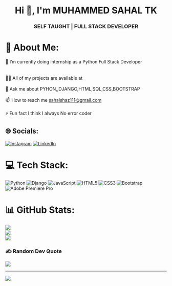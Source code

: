 <h1 align="center">Hi 👋, I'm MUHAMMED SAHAL TK</h1>
<h3 align="center">SELF TAUGHT | FULL STACK DEVELOPER</h3>

# 💫 About Me:
🔭 I’m currently doing internship as a Python Full Stack Developer<br><br><br>👨‍💻 All of my projects are available at  <br><br>💬 Ask me about PYHON,,DJANGO,HTML,SQL,CSS,BOOTSTRAP<br><br>📫 How to reach me sahalshaz111@gmail.com<br><br>⚡ Fun fact I think I always No error coder


## 🌐 Socials:
[![Instagram](https://img.shields.io/badge/Instagram-%23E4405F.svg?logo=Instagram&logoColor=white)](https://instagram.com/https://www.instagram.com//s_a_h_al___/?hl=en) [![LinkedIn](https://img.shields.io/badge/LinkedIn-%230077B5.svg?logo=linkedin&logoColor=white)](https://linkedin.com/in/muhammed-sahal-tk-502049285) 

# 💻 Tech Stack:

 ![Python](https://img.shields.io/badge/python-3670A0?style=for-the-badge&logo=python&logoColor=ffdd54&max-height=100) ![Django](https://img.shields.io/badge/django-%23092E20.svg?style=for-the-badge&logo=django&logoColor=white) ![JavaScript](https://img.shields.io/badge/javascript-%23323330.svg?style=flat-square&logo=javascript&logoColor=%23F7DF1E) ![HTML5](https://img.shields.io/badge/html5-%23E34F26.svg?style=flat-square&logo=html5&logoColor=white)   ![CSS3](https://img.shields.io/badge/css3-%231572B6.svg?style=flat-square&logo=css3&logoColor=white) ![Bootstrap](https://img.shields.io/badge/bootstrap-%23563D7C.svg?style=flat-square&logo=bootstrap&logoColor=white)  ![Adobe Premiere Pro](https://img.shields.io/badge/Adobe%20Premiere%20Pro-9999FF.svg?style=flat-square&logo=Adobe%20Premiere%20Pro&logoColor=white) 
# 📊 GitHub Stats:

![](https://github-readme-stats.vercel.app/api?username=sahal-shaz&theme=dark&hide_border=false&include_all_commits=false&count_private=false)<br/>
![](https://github-readme-streak-stats.herokuapp.com/?user=sahal-shaz&theme=dark&hide_border=false)<br/>
![](https://github-readme-stats.vercel.app/api/top-langs/?username=sahal-shaz&theme=dark&hide_border=false&include_all_commits=false&count_private=false&layout=compact)

### ✍️ Random Dev Quote
![](https://quotes-github-readme.vercel.app/api?type=horizontal&theme=radical)


---
[![](https://visitcount.itsvg.in/api?id=sahal-shaz&icon=0&color=0)](https://visitcount.itsvg.in)
